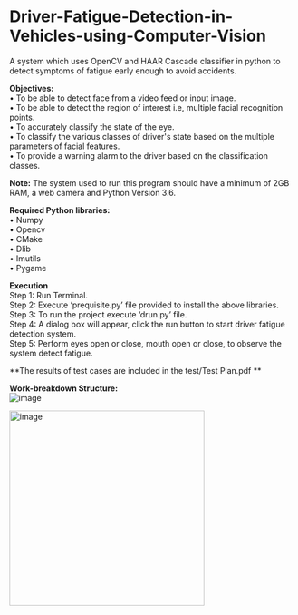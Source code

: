 # Driver-Fatigue-Detection-in-Vehicles-using-Computer-Vision

A system which uses OpenCV and HAAR Cascade classifier in python to detect symptoms of fatigue early enough to avoid accidents.<br>

**Objectives:**<br>
•	To be able to detect face from a video feed or input image.<br>
•	To be able to detect the region of interest i.e, multiple facial recognition points.<br>
•	To accurately classify the state of the eye.<br>
•	To classify the various classes of driver's state based on the multiple parameters of facial features.<br>
•	To provide a warning alarm to the driver based on the classification classes.<br>


**Note:** The system used to run this program should have a minimum of 2GB RAM, a web camera and Python Version 3.6.<br>

**Required Python libraries:**<br>
•	Numpy<br>
•	Opencv<br>
•	CMake<br>
•	Dlib<br>
•	Imutils<br>
•	Pygame<br>

**Execution**<br>
Step 1: Run Terminal.<br>
Step 2: Execute ‘prequisite.py’ file provided to install the above libraries.<br>
Step 3: To run the project execute ‘drun.py’ file.<br>
Step 4: A dialog box will appear, click the run button to start driver fatigue detection system.<br>
Step 5: Perform eyes open or close, mouth open or close, to observe the system detect fatigue. <br>

**The results of test cases are included in the test/Test Plan.pdf **<br>

**Work-breakdown Structure:**<br>
![image](https://user-images.githubusercontent.com/88180614/127966827-4713375f-778b-4caf-9f7f-3fdf6a636399.png)

<img width="344" alt="image" src="https://user-images.githubusercontent.com/88180614/127966653-28d363c5-6988-44bf-bbff-667c8ee5967f.png">

